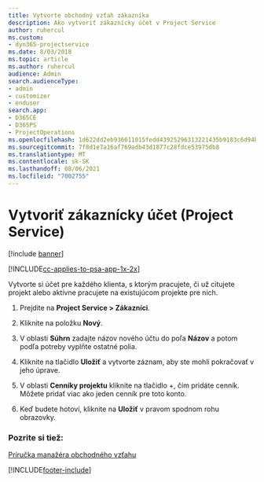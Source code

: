 ```yaml
---
title: Vytvorte obchodný vzťah zákazníka
description: Ako vytvoriť zákaznícky účet v Project Service
author: ruhercul
ms.custom:
- dyn365-projectservice
ms.date: 8/03/2018
ms.topic: article
ms.author: ruhercul
audience: Admin
search.audienceType:
- admin
- customizer
- enduser
search.app:
- D365CE
- D365PS
- ProjectOperations
ms.openlocfilehash: 1d622dd2eb936611015fedd43925296313221435b9183c6d94bc6e6538518770
ms.sourcegitcommit: 7f8d1e7a16af769adb43d1877c28fdce53975db8
ms.translationtype: MT
ms.contentlocale: sk-SK
ms.lasthandoff: 08/06/2021
ms.locfileid: "7002755"
---
```

# <a name="create-a-customer-account-project-service"></a>Vytvoriť zákaznícky účet (Project Service)

[!include [banner](../includes/psa-now-project-operations.md)]

[!INCLUDE[cc-applies-to-psa-app-1x-2x](../includes/cc-applies-to-psa-app-1x-2x.md)]

Vytvorte si účet pre každého klienta, s ktorým pracujete, či už citujete projekt alebo aktívne pracujete na existujúcom projekte pre nich.  
  
1.  Prejdite na **Project Service > Zákazníci**.  
  
2.  Kliknite na položku **Nový**.  
  
3.  V oblasti **Súhrn** zadajte názov nového účtu do poľa **Názov** a potom podľa potreby vyplňte ostatné polia.  
  
4.  Kliknite na tlačidlo **Uložiť** a vytvorte záznam, aby ste mohli pokračovať v jeho úprave.  
  
5.  V oblasti **Cenníky projektu** kliknite na tlačidlo +, čím pridáte cenník. Môžete pridať viac ako jeden cenník pre toto konto.  
  
6.  Keď budete hotoví, kliknite na **Uložiť** v pravom spodnom rohu obrazovky.  
  
### <a name="see-also"></a>Pozrite si tiež:  
 [Príručka manažéra obchodného vzťahu](../psa/account-manager-guide.md)


[!INCLUDE[footer-include](../includes/footer-banner.md)]